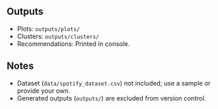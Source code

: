 
## Outputs
- Plots: `outputs/plots/`
- Clusters: `outputs/clusters/`
- Recommendations: Printed in console.

## Notes
- Dataset (`data/spotify_dataset.csv`) not included; use a sample or provide your own.
- Generated outputs (`outputs/`) are excluded from version control.